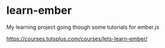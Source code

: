 learn-ember
===========

My learning project going though some tutorials for ember.js


https://courses.tutsplus.com/courses/lets-learn-ember/
